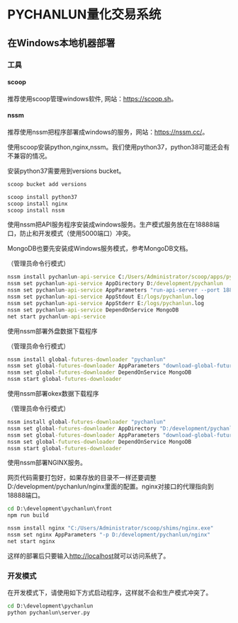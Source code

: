 # PYCHANLUN量化交易系统

## 在Windows本地机器部署

### 工具

#### scoop

推荐使用scoop管理windows软件, 网站：<https://scoop.sh>。

#### nssm

推荐使用nssm把程序部署成windows的服务，网站：<https://nssm.cc/>。

使用scoop安装python,nginx,nssm。我们使用python37，python38可能还会有不兼容的情况。

安装python37需要用到versions bucket。

```cmd
scoop bucket add versions
```

```cmd
scoop install python37
scoop install nginx
scoop install nssm
```

使用nssm把API服务程序安装成windows服务。生产模式服务放在在18888端口，防止和开发模式（使用5000端口）冲突。

MongoDB也要先安装成Windows服务模式，参考MongoDB文档。

（管理员命令行模式）
```cmd
nssm install pychanlun-api-service C:/Users/Administrator/scoop/apps/python37/current/scripts/pychanlun.exe
nssm set pychanlun-api-service AppDirectory D:/development/pychanlun
nssm set pychanlun-api-service AppParameters "run-api-server --port 18888"
nssm set pychanlun-api-service AppStdout E:/logs/pychanlun.log
nssm set pychanlun-api-service AppStderr E:/logs/pychanlun.log
nssm set pychanlun-api-service DependOnService MongoDB
net start pychanlun-api-service
```

使用nssm部署外盘数据下载程序

（管理员命令行模式）

```cmd
nssm install global-futures-downloader "pychanlun"
nssm set global-futures-downloader AppParameters "download-global-future-data"
nssm set global-futures-downloader DependOnService MongoDB
nssm start global-futures-downloader
```
使用nssm部署okex数据下载程序

（管理员命令行模式）

```cmd
nssm install global-futures-downloader "pychanlun"
nssm set global-futures-downloader AppDirectory "D:/development/pychanlun"
nssm set global-futures-downloader AppParameters "download-global-future-data"
nssm set global-futures-downloader DependOnService MongoDB
nssm start global-futures-downloader
```


使用nssm部署NGINX服务。

网页代码需要打包好，如果存放的目录不一样还要调整D:/development/pychanlun/nginx里面的配置。nginx对接口的代理指向到18888端口。

```cmd
cd D:\development\pychanlun\front
npm run build
```

```cmd
nssm install nginx "C:/Users/Administrator/scoop/shims/nginx.exe"
nssm set nginx AppParameters "-p D:/development/pychanlun/nginx"
net start nginx
```

这样的部署后只要输入<http://localhost>就可以访问系统了。

### 开发模式

在开发模式下，请使用如下方式启动程序，这样就不会和生产模式冲突了。

```cmd
cd D:\development\pychanlun
python pychanlun\server.py
```
